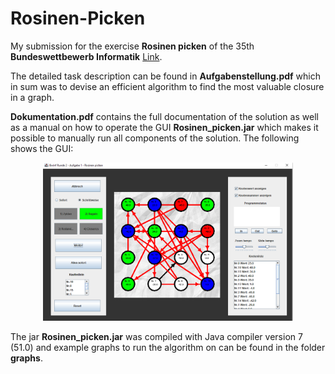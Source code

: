# Rosinen-Picken
My submission for the exercise **Rosinen picken** of the 35th **Bundeswettbewerb Informatik** [Link](https://bwinf.de/bundeswettbewerb/).

The detailed task description can be found in **Aufgabenstellung.pdf** which in sum was to devise an efficient algorithm
to find the most valuable closure in a graph. 

**Dokumentation.pdf** contains the full documentation of the solution as well as a
manual on how to operate the GUI **Rosinen_picken.jar** which makes it possible to manually run all components of the solution.
The following shows the GUI:

<p align="center">
  <img src="resources/rosinen_picken_gui.png" alt="Alt text" width="400">
</p>

The jar **Rosinen_picken.jar** was compiled with Java compiler version 7 (51.0) and example graphs to run the 
algorithm on can be found in the folder **graphs**.
